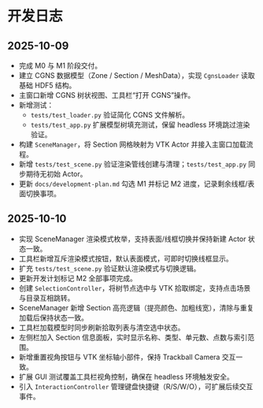 # 开发日志

## 2025-10-09

- 完成 M0 与 M1 阶段交付。
- 建立 CGNS 数据模型（Zone / Section / MeshData），实现 `CgnsLoader` 读取基础 HDF5 结构。
- 主窗口新增 CGNS 树状视图、工具栏“打开 CGNS”操作。
- 新增测试：
  - `tests/test_loader.py` 验证简化 CGNS 文件解析。
  - `tests/test_app.py` 扩展模型树填充测试，保留 headless 环境跳过渲染验证。
- 构建 `SceneManager`，将 Section 网格映射为 VTK Actor 并接入主窗口加载流程。
- 新增 `tests/test_scene.py` 验证渲染管线创建与清理；`tests/test_app.py` 同步期待无初始 Actor。
- 更新 `docs/development-plan.md` 勾选 M1 并标记 M2 进度，记录剩余线框/表面切换事项。

## 2025-10-10

- 实现 SceneManager 渲染模式枚举，支持表面/线框切换并保持新建 Actor 状态一致。
- 工具栏新增互斥渲染模式按钮，默认表面模式，可即时切换线框显示。
- 扩充 `tests/test_scene.py` 验证默认渲染模式与切换逻辑。
- 更新开发计划标记 M2 全部事项完成。
- 创建 `SelectionController`，将树节点选中与 VTK 拾取绑定，支持点击场景与目录互相跳转。
- SceneManager 新增 Section 高亮逻辑（提亮颜色、加粗线宽），清除与重复加载后保持状态一致。
- 工具栏加载模型时同步刷新拾取列表与清空选中状态。
- 左侧栏加入 Section 信息面板，实时显示名称、类型、单元数、点数与索引范围。
- 新增重置视角按钮与 VTK 坐标轴小部件，保持 Trackball Camera 交互一致。
- 扩展 GUI 测试覆盖工具栏视角控制，确保在 headless 环境触发安全。
- 引入 `InteractionController` 管理键盘快捷键（R/S/W/O），可扩展后续交互事件。
